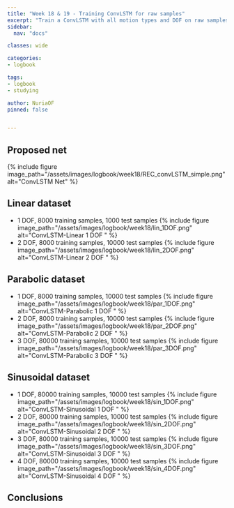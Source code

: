 ```yaml
---
title: "Week 18 & 19 - Training ConvLSTM for raw samples"
excerpt: "Train a ConvLSTM with all motion types and DOF on raw samples."
sidebar:
  nav: "docs"

classes: wide

categories:
- logbook

tags:
- logbook
- studying

author: NuriaOF
pinned: false


---
```



## Proposed net

{% include figure image_path="/assets/images/logbook/week18/REC_convLSTM_simple.png" alt="ConvLSTM Net" %}

## Linear dataset

- 1 DOF, 8000 training samples, 1000 test samples
{% include figure image_path="/assets/images/logbook/week18/lin_1DOF.png" alt="ConvLSTM-Linear 1 DOF " %}
- 2 DOF, 8000 training samples, 10000 test samples
{% include figure image_path="/assets/images/logbook/week18/lin_2DOF.png" alt="ConvLSTM-Linear 2 DOF " %}

## Parabolic dataset
- 1 DOF, 8000 training samples, 10000 test samples
{% include figure image_path="/assets/images/logbook/week18/par_1DOF.png" alt="ConvLSTM-Parabolic 1 DOF " %}
- 2 DOF, 8000 training samples, 10000 test samples
{% include figure image_path="/assets/images/logbook/week18/par_2DOF.png" alt="ConvLSTM-Parabolic 2 DOF " %}
- 3 DOF, 80000 training samples, 10000 test samples
{% include figure image_path="/assets/images/logbook/week18/par_3DOF.png" alt="ConvLSTM-Parabolic 3 DOF " %}

## Sinusoidal dataset
- 1 DOF, 80000 training samples, 10000 test samples
{% include figure image_path="/assets/images/logbook/week18/sin_1DOF.png" alt="ConvLSTM-Sinusoidal 1 DOF " %}
- 2 DOF, 80000 training samples, 10000 test samples
{% include figure image_path="/assets/images/logbook/week18/sin_2DOF.png" alt="ConvLSTM-Sinusoidal 2 DOF " %}
- 3 DOF, 80000 training samples, 10000 test samples
{% include figure image_path="/assets/images/logbook/week18/sin_3DOF.png" alt="ConvLSTM-Sinusoidal 3 DOF " %}
- 4 DOF, 80000 training samples, 10000 test samples
{% include figure image_path="/assets/images/logbook/week18/sin_4DOF.png" alt="ConvLSTM-Sinusoidal 4 DOF " %}

## Conclusions

